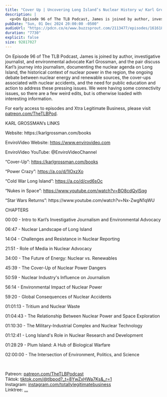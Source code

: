 ```yaml
---
title: "Cover Up | Uncovering Long Island’s Nuclear History w/ Karl Grossman | The TLB Pod 96"
description: |
  <p>On Episode 96 of The TLB Podcast, James is joined by author, investigative journalist, and environmental advocate Karl Grossman, and the pair discuss Karl’s journey into journalism, documenting the nuclear agenda on Long Island, the historical context of nuclear power in the region, the ongoing debate between nuclear energy and renewable sources, the cover-ups associated with nuclear accidents, and the need for public education and action to address these pressing issues. We were having some connectivity issues, so there are a few weird edits, but is otherwise loaded with interesting information.</p><p>For early access to episodes and Xtra Legitimate Business, please visit <a href='http://patreon.com/TheTLBPod'>patreon.com/TheTLBPod</a>.</p><p>KARL GROSSMAN’s LINKS</p><p>Website: https://karlgrossman.com/books</p><p>EnviroVideo Website: <a href='https://www.envirovideo.com'>https://www.envirovideo.com</a></p><p>EnviroVideo YouTube: @EnviroVideoChannel</p><p>“Cover-Up”: <a href='https://karlgrossman.com/books'>https://karlgrossman.com/books</a></p><p>“Power Crazy”: <a href='https://a.co/d/1IOxzXo'>https://a.co/d/1IOxzXo</a></p><p>“Cold War Long Island”: <a href='https://a.co/d/cvd6sOc'>https://a.co/d/cvd6sOc</a></p><p>“Nukes in Space”: <a href='https://www.youtube.com/watch?v=BO8cdQylSqg'>https://www.youtube.com/watch?v=BO8cdQylSqg</a></p><p>“Star Wars Returns”: https://www.youtube.com/watch?v=Nx-ZwgN1qWU</p><p>CHAPTERS</p><p>00:00 - Intro to Karl’s Investigative Journalism and Environmental Advocacy</p><p>06:47 - Nuclear Landscape of Long Island</p><p>14:04 - Challenges and Resistance in Nuclear Reporting</p><p>21:51 - Role of Media in Nuclear Advocacy</p><p>34:00 - The Future of Energy: Nuclear vs. Renewables</p><p>45:39 - The Cover-Up of Nuclear Power Dangers</p><p>50:59 - Nuclear Industry&apos;s Influence on Journalism</p><p>56:14 - Environmental Impact of Nuclear Power</p><p>59:20 - Global Consequences of Nuclear Accidents</p><p>01:01:13 - Tritium and Nuclear Waste</p><p>01:04:43 - The Relationship Between Nuclear Power and Space Exploration</p><p>01:10:30 - The Military-Industrial Complex and Nuclear Technology</p><p>01:12:41 - Long Island&apos;s Role in Nuclear Research and Development</p><p>01:28:29 - Plum Island: A Hub of Biological Warfare</p><p>02:00:00 - The Intersection of Environment, Politics, and Science</p><p><br/></p><p>Patreon: <a href='https://www.youtube.com/redirect?event=channel_description&amp;redir_token=QUFFLUhqbHJwOWd4SjlUSkRCaG9HTnBLUWtMaUVjRWd5Z3xBQ3Jtc0tuRGV5Nl9WT0l1eTZsdjhOQUVJTmR6RzJMWDhJeFhSOElCNTNQdTBwVk9Gd0N6RE5FMWNCNmZ4TXRhNHZhS0hzdEltdEppNUlpUTFCN1lSeGZQVFNwS2dlSkUxb2p6Ui1iTTVGYmY3NVZVY0hJNWFaNA&amp;q=https%3A%2F%2Fwww.patreon.com%2FTheTLBPodcast'>patreon.com/TheTLBPodcast</a><br/>Tiktok: <a href='https://www.youtube.com/redirect?event=channel_description&amp;redir_token=QUFFLUhqa3hqQTB0SGVhSl94YjdxZnhjMEN1eWk3OXYtd3xBQ3Jtc0ttZFFJYjAxMHlXeDFsWm54Mlk3S240d2VWUGwxWjQzSmdmM3VkX2g4aHk2eTYzX1VUN1FtcjFueW9hcXEtV3FLdTZRQzNwQUt6anBGbzFLMXVhc0s4LUp2WndRV1NnY3I4dEd4WkxpZ0ZfMHBwYkJYSQ&amp;q=https%3A%2F%2Fwww.tiktok.com%2F%40tlbpod%3F_t%3D8YwZxHWa7Ks%26_r%3D1'>tiktok.com/@tlbpod?_t=8YwZxHWa7Ks&amp;_r=1</a><br/>Instagram: <a href='https://www.youtube.com/redirect?event=channel_description&amp;redir_token=QUFFLUhqbm9fRUxibWVsdmNmazlnc3YtREhhb0xfSHZTd3xBQ3Jtc0ttVGVJX3VEeld4Y255MHc5d3d1S3pVc2RGbUVIQWZGX2lXR3FBSWl0dTZfbW54WUdnUUdtanBMcEowUzA3MmNUekdBWXIzNU9VVDhZbEctbzlMOEFqbnBFQS0wRHM3bGJyUE9Hczg4ZjFUVFpLZ3g5bw&amp;q=https%3A%2F%2Fwww.instagram.com%2Ftotallylegitimatebusiness%2F'>instagram.com/totallylegitimatebusiness</a><br/>Linktree: <a href='https://www.youtube.com/redirect?event=channel_description&amp;redir_token=QUFFLUhqbU5BOGhSR2I4SlVYTGJCSldXMnhpa0pNWWJuQXxBQ3Jtc0trSS1FaDl1ZHBQVVlndjI0eFVWcTlrUFNmRS1Ka1hNRkVZQnk1WWZNSlpHLVhRNWRIYVlCRmZaa2xEbmFPTlJMaHFSblZuTTItMkxEY0phSzJaMzk5YkhGb1JJVUtnZlBXQk14VlN1Ri1nbkRJQUVNbw&amp;q=linktr.ee%2Ftotallylegitimatebusiness'>...</a></p>
pubDate: "Sun, 01 Dec 2024 20:00:00 -0500"
audioUrl: "https://pdcn.co/e/www.buzzsprout.com/2113477/episodes/16161867-cover-up-uncovering-long-island-s-nuclear-history-w-karl-grossman-the-tlb-pod-96.mp3"
duration: "7730"
explicit: false
size: 92817027
---
```


<p>On Episode 96 of The TLB Podcast, James is joined by author, investigative journalist, and environmental advocate Karl Grossman, and the pair discuss Karl’s journey into journalism, documenting the nuclear agenda on Long Island, the historical context of nuclear power in the region, the ongoing debate between nuclear energy and renewable sources, the cover-ups associated with nuclear accidents, and the need for public education and action to address these pressing issues. We were having some connectivity issues, so there are a few weird edits, but is otherwise loaded with interesting information.</p><p>For early access to episodes and Xtra Legitimate Business, please visit <a href='http://patreon.com/TheTLBPod'>patreon.com/TheTLBPod</a>.</p><p>KARL GROSSMAN’s LINKS</p><p>Website: https://karlgrossman.com/books</p><p>EnviroVideo Website: <a href='https://www.envirovideo.com'>https://www.envirovideo.com</a></p><p>EnviroVideo YouTube: @EnviroVideoChannel</p><p>“Cover-Up”: <a href='https://karlgrossman.com/books'>https://karlgrossman.com/books</a></p><p>“Power Crazy”: <a href='https://a.co/d/1IOxzXo'>https://a.co/d/1IOxzXo</a></p><p>“Cold War Long Island”: <a href='https://a.co/d/cvd6sOc'>https://a.co/d/cvd6sOc</a></p><p>“Nukes in Space”: <a href='https://www.youtube.com/watch?v=BO8cdQylSqg'>https://www.youtube.com/watch?v=BO8cdQylSqg</a></p><p>“Star Wars Returns”: https://www.youtube.com/watch?v=Nx-ZwgN1qWU</p><p>CHAPTERS</p><p>00:00 - Intro to Karl’s Investigative Journalism and Environmental Advocacy</p><p>06:47 - Nuclear Landscape of Long Island</p><p>14:04 - Challenges and Resistance in Nuclear Reporting</p><p>21:51 - Role of Media in Nuclear Advocacy</p><p>34:00 - The Future of Energy: Nuclear vs. Renewables</p><p>45:39 - The Cover-Up of Nuclear Power Dangers</p><p>50:59 - Nuclear Industry&apos;s Influence on Journalism</p><p>56:14 - Environmental Impact of Nuclear Power</p><p>59:20 - Global Consequences of Nuclear Accidents</p><p>01:01:13 - Tritium and Nuclear Waste</p><p>01:04:43 - The Relationship Between Nuclear Power and Space Exploration</p><p>01:10:30 - The Military-Industrial Complex and Nuclear Technology</p><p>01:12:41 - Long Island&apos;s Role in Nuclear Research and Development</p><p>01:28:29 - Plum Island: A Hub of Biological Warfare</p><p>02:00:00 - The Intersection of Environment, Politics, and Science</p><p><br/></p><p>Patreon: <a href='https://www.youtube.com/redirect?event=channel_description&amp;redir_token=QUFFLUhqbHJwOWd4SjlUSkRCaG9HTnBLUWtMaUVjRWd5Z3xBQ3Jtc0tuRGV5Nl9WT0l1eTZsdjhOQUVJTmR6RzJMWDhJeFhSOElCNTNQdTBwVk9Gd0N6RE5FMWNCNmZ4TXRhNHZhS0hzdEltdEppNUlpUTFCN1lSeGZQVFNwS2dlSkUxb2p6Ui1iTTVGYmY3NVZVY0hJNWFaNA&amp;q=https%3A%2F%2Fwww.patreon.com%2FTheTLBPodcast'>patreon.com/TheTLBPodcast</a><br/>Tiktok: <a href='https://www.youtube.com/redirect?event=channel_description&amp;redir_token=QUFFLUhqa3hqQTB0SGVhSl94YjdxZnhjMEN1eWk3OXYtd3xBQ3Jtc0ttZFFJYjAxMHlXeDFsWm54Mlk3S240d2VWUGwxWjQzSmdmM3VkX2g4aHk2eTYzX1VUN1FtcjFueW9hcXEtV3FLdTZRQzNwQUt6anBGbzFLMXVhc0s4LUp2WndRV1NnY3I4dEd4WkxpZ0ZfMHBwYkJYSQ&amp;q=https%3A%2F%2Fwww.tiktok.com%2F%40tlbpod%3F_t%3D8YwZxHWa7Ks%26_r%3D1'>tiktok.com/@tlbpod?_t=8YwZxHWa7Ks&amp;_r=1</a><br/>Instagram: <a href='https://www.youtube.com/redirect?event=channel_description&amp;redir_token=QUFFLUhqbm9fRUxibWVsdmNmazlnc3YtREhhb0xfSHZTd3xBQ3Jtc0ttVGVJX3VEeld4Y255MHc5d3d1S3pVc2RGbUVIQWZGX2lXR3FBSWl0dTZfbW54WUdnUUdtanBMcEowUzA3MmNUekdBWXIzNU9VVDhZbEctbzlMOEFqbnBFQS0wRHM3bGJyUE9Hczg4ZjFUVFpLZ3g5bw&amp;q=https%3A%2F%2Fwww.instagram.com%2Ftotallylegitimatebusiness%2F'>instagram.com/totallylegitimatebusiness</a><br/>Linktree: <a href='https://www.youtube.com/redirect?event=channel_description&amp;redir_token=QUFFLUhqbU5BOGhSR2I4SlVYTGJCSldXMnhpa0pNWWJuQXxBQ3Jtc0trSS1FaDl1ZHBQVVlndjI0eFVWcTlrUFNmRS1Ka1hNRkVZQnk1WWZNSlpHLVhRNWRIYVlCRmZaa2xEbmFPTlJMaHFSblZuTTItMkxEY0phSzJaMzk5YkhGb1JJVUtnZlBXQk14VlN1Ri1nbkRJQUVNbw&amp;q=linktr.ee%2Ftotallylegitimatebusiness'>...</a></p>
